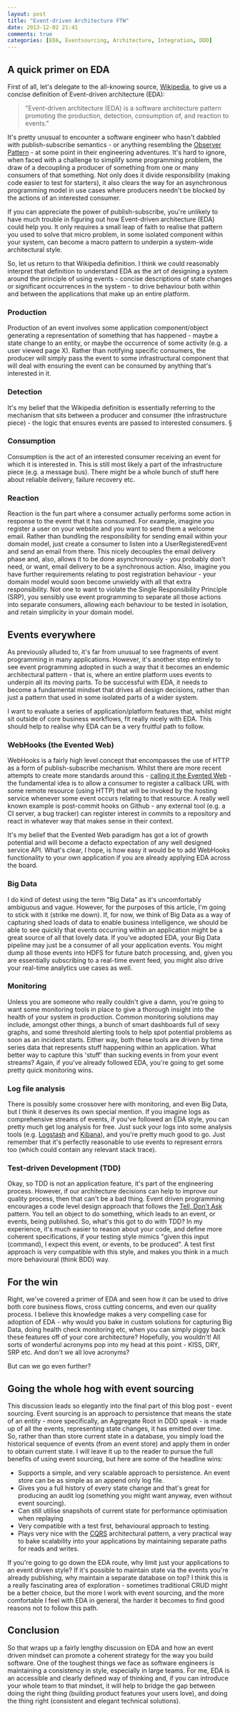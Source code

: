 ```yaml
---
layout: post
title: "Event-driven Architecture FTW"
date: 2013-12-02 21:41
comments: true
categories: [EDA, Eventsourcing, Architecture, Integration, DDD]
---
```

A quick primer on EDA
---------------------

First of all, let's delegate to the all-knowing source, [Wikipedia](http://en.wikipedia.org/wiki/Event-driven_architecture), to give us a concise definition of Event-driven architecture (EDA):

> "Event-driven architecture (EDA) is a software architecture pattern promoting the production, detection, consumption of, and reaction to events."

It's pretty unusual to encounter a software engineer who hasn't dabbled with publish-subscribe semantics - or anything resembling the [Observer Pattern](http://en.wikipedia.org/wiki/Observer_pattern) - at some point in their engineering adventures. It's hard to ignore, when faced with a challenge to simplify some programming problem, the draw of a decoupling a producer of something from one or many consumers of that something. Not only does it divide responsibility (making code easier to test for starters), it also clears the way for an asynchronous programming model in use cases where producers needn't be blocked by the actions of an interested consumer.

If you can appreciate the power of publish-subscribe, you're unlikely to have much trouble in figuring out how Event-driven architecture (EDA) could help you. It only requires a small leap of faith to realise that pattern you used to solve that micro problem, in some isolated component within your system, can become a macro pattern to underpin a system-wide architectural style.

So, let us return to that Wikipedia definition. I think we could reasonably interpret that definition to understand EDA as the art of designing a system around the principle of using events - concise descriptions of state changes or significant occurrences in the system - to drive behaviour both within and between the applications that make up an entire platform.

### Production
Production of an event involves some application component/object generating a representation of something that has happened - maybe a state change to an entity, or maybe the occurrence of some activity (e.g. a user viewed page X). Rather than notifying specific consumers, the producer will simply pass the event to some infrastructural component that will deal with ensuring the event can be consumed by anything that's interested in it.

### Detection
It's my belief that the Wikipedia definition is essentially referring to the mechanism that sits between a producer and consumer (the infrastructure piece) - the logic that ensures events are passed to interested consumers.
§
### Consumption
Consumption is the act of an interested consumer receiving an event for which it is interested in. This is still most likely a part of the infrastructure piece (e.g. a message bus). There might be a whole bunch of stuff here about reliable delivery, failure recovery etc.

### Reaction
Reaction is the fun part where a consumer actually performs some action in response to the event that it has consumed. For example, imagine you register a user on your website and you want to send them a welcome email. Rather than bundling the responsibility for sending email within your domain model, just create a consumer to listen into a UserRegisteredEvent and send an email from there. This nicely decouples the email delivery phase and, also, allows it to be done asynchronously - you probably don't need, or want, email delivery to be a synchronous action. Also, imagine you have further requirements relating to post registration behaviour - your domain model would soon become unwieldy with all that extra responsibility. Not one to want to violate the Single Responsibility Principle (SRP), you sensibly use event programming to separate all those actions into separate consumers, allowing each behaviour to be tested in isolation, and retain simplicity in your domain model.

Events everywhere
-----------------
As previously alluded to, it's far from unusual to see fragments of event programming in many applications. However, it's another step entirely to see event programming adopted in such a way that it becomes an endemic architectural pattern - that is, where an entire platform uses events to underpin all its moving parts. To be successful with EDA, it needs to become a fundamental mindset that drives all design decisions, rather than just a pattern that used in some isolated parts of a wider system.

I want to evaluate a series of application/platform features that, whilst might sit outside of core business workflows, fit really nicely with EDA. This should help to realise why EDA can be a very fruitful path to follow.

### WebHooks (the Evented Web)
WebHooks is a fairly high level concept that encompasses the use of HTTP as a form of publish-subscribe mechanism. Whilst there are more recent attempts to create more standards around this - [calling it the Evented Web](http://progrium.com/blog/2012/11/19/from-webhooks-to-the-evented-web/) - the fundamental idea is to allow a consumer to register a callback URL with some remote resource (using HTTP) that will be invoked by the hosting service whenever some event occurs relating to that resource. A really well known example is post-commit hooks on Github - any external tool (e.g. a CI server, a bug tracker) can register interest in commits to a repository and react in whatever way that makes sense in their context.

It's my belief that the Evented Web paradigm has got a lot of growth potential and will become a defacto expectation of any well designed service API. What's clear, I hope, is how easy it would be to add WebHooks functionality to your own application if you are already applying EDA across the board.

### Big Data
I do kind of detest using the term "Big Data" as it's uncomfortably ambiguous and vague. However, for the purposes of this article, I'm going to stick with it (strike me down). If, for now, we think of Big Data as a way of capturing shed loads of data to enable business intelligence, we should be able to see quickly that events occurring within an application might be a great source of all that lovely data. If you've adopted EDA, your Big Data pipeline may just be a consumer of all your application events. You might dump all those events into HDFS for future batch processing, and, given you are essentially subscribing to a real-time event feed, you might also drive your real-time analytics use cases as well.

### Monitoring
Unless you are someone who really couldn't give a damn, you're going to want some monitoring tools in place to give a thorough insight into the health of your system in production. Common monitoring solutions may include, amongst other things, a bunch of smart dashboards full of sexy graphs, and some threshold alerting tools to help spot potential problems as soon as an incident starts. Either way, both these tools are driven by time series data that represents stuff happening within an application. What better way to capture this 'stuff' than sucking events in from your event streams? Again, if you've already followed EDA, you're going to get some pretty quick monitoring wins.

### Log file analysis
There is possibly some crossover here with monitoring, and even Big Data, but I think it deserves its own special mention. If you imagine logs as comprehensive streams of events, if you've followed an EDA style, you can pretty much get log analysis for free. Just suck your logs into some analysis tools (e.g. [Logstash](http://logstash.net/) and [Kibana](http://www.elasticsearch.org/overview/kibana/)), and you're pretty much good to go. Just remember that it's perfectly reasonable to use events to represent errors too (which could contain any relevant stack trace).

### Test-driven Development (TDD)
Okay, so TDD is not an application feature, it's part of the engineering process. However, if our architecture decisions can help to improve our quality process, then that can't be a bad thing. Event driven programming encourages a code level design approach that follows the [Tell, Don't Ask](http://pragprog.com/articles/tell-dont-ask) pattern. You tell an object to do something, which leads to an event, or events, being published. So, what's this got to do with TDD? In my experience, it's much easier to reason about your code, and define more coherent specifications, if your testing style mimics "given this input (command), I expect this event, or events, to be produced". A test first approach is very compatible with this style, and makes you think in a much more behavioural (think BDD) way.

For the win
-----------
Right, we've covered a primer of EDA and seen how it can be used to drive both core business flows, cross cutting concerns, and even our quality process. I believe this knowledge makes a very compelling case for adoption of EDA - why would you bake in custom solutions for capturing Big Data, doing health check monitoring etc, when you can simply piggy back these features off of your core architecture? Hopefully, you wouldn't! All sorts of wonderful acronyms pop into my head at this point - KISS, DRY, SRP etc. And don't we all love acronyms?

But can we go even further?

Going the whole hog with event sourcing
--------------------------------------
This discussion leads so elegantly into the final part of this blog post - event sourcing. Event sourcing is an approach to persistence that means the state of an entity - more specifically, an Aggregate Root in DDD speak - is made up of all the events, representing state changes, it has emitted over time. So, rather than than store current state in a database, you simply load the historical sequence of events (from an event store) and apply them in order to obtain current state. I will leave it up to the reader to pursue the full benefits of using event sourcing, but here are some of the headline wins:

- Supports a simple, and very scalable approach to persistence. An event store can be as simple as an append only log file.
- Gives you a full history of every state change and that's great for producing an audit log (something you might want anyway, even without event sourcing).
- Can still utilise snapshots of current state for performance optimisation when replaying
- Very compatible with a test first, behavioural approach to testing.
- Plays very nice with the [CQRS](http://martinfowler.com/bliki/CQRS.html) architectural pattern, a very practical way to bake scalability into your applications by maintaining separate paths for reads and writes.

If you're going to go down the EDA route, why limit just your applications to an event driven style? If it's possible to maintain state via the events you're already publishing, why maintain a separate database on top? I think this is a really fascinating area of exploration - sometimes traditional CRUD might be a better choice, but the more I work with event sourcing, and the more comfortable I feel with EDA in general, the harder it becomes to find good reasons not to follow this path.

Conclusion
----------
So that wraps up a fairly lengthy discussion on EDA and how an event driven mindset can promote a coherent strategy for the way you build software. One of the toughest things we face as software engineers is maintaining a consistency in style, especially in large teams. For me, EDA is an accessible and clearly defined way of thinking and, if you can introduce your whole team to that mindset, it will help to bridge the gap between doing the right thing (building product features your users love), and doing the thing right (consistent and elegant technical solutions).





